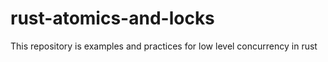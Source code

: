 # rust-atomics-and-locks
This repository is examples and practices for low level concurrency in rust
